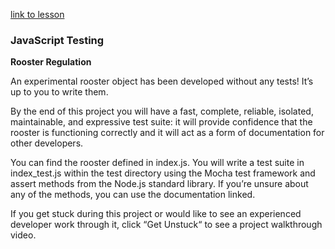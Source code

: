 [link to lesson](https://www.codecademy.com/journeys/full-stack-engineer/paths/fscj-22-front-end-development/tracks/fscj-22-javascript-testing/modules/wdcp-22-write-good-tests-with-mocha-764e85ca-0abf-4da9-91a2-43f8d593eab8/projects/rooster-regulation
)

### JavaScript Testing

**Rooster Regulation**

An experimental rooster object has been developed without any tests! It’s up to you to write them.

By the end of this project you will have a fast, complete, reliable, isolated, maintainable, and expressive test suite: it will provide confidence that the rooster is functioning correctly and it will act as a form of documentation for other developers.

You can find the rooster defined in index.js. You will write a test suite in index_test.js within the test directory using the Mocha test framework and assert methods from the Node.js standard library. If you’re unsure about any of the methods, you can use the documentation linked.

If you get stuck during this project or would like to see an experienced developer work through it, click “Get Unstuck“ to see a project walkthrough video.


